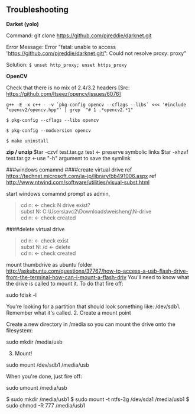 Troubleshooting
---------------

<b>Darket (yolo)</b>

Command: git clone https://github.com/pjreddie/darknet.git

Error Message: Error "fatal: unable to access 'https://github.com/pjreddie/darknet.git/': Could not resolve proxy: proxy"

Solution: `$ unset http_proxy; unset https_proxy`

<b>OpenCV</b>

Check that there is no mix of 2.4/3.2 headers [Src: https://github.com/Itseez/opencv/issues/6076]
```
g++ -E -x c++ - -v `pkg-config opencv --cflags --libs` <<< '#include "opencv2/opencv.hpp"' | grep  "# 1 .*opencv2.*1"
```

```
$ pkg-config --cflags --libs opencv

$ pkg-config --modversion opencv

$ make uninstall
```

<b> zip / unzip </b>
$tar -czvf test.tar.gz test <- preserve symbolic links
$tar -xhzvf test.tar.gz <-use "-h" argument to save the symlink

###windows comamnd
####create virtual drive
ref https://technet.microsoft.com/ja-jp/library/bb491006.aspx
ref http://www.ntwind.com/software/utilities/visual-subst.html

start windows comamnd prompt as admin, 
>cd n:      <- check N drive exist?  
>subst N: C:\Users\avc2\Downloads\weisheng\N-drive  
>cd n:      <- check created  

####delete virtual drive
>cd n:     <- check exist  
>subst N: /d <- delete  
>cd n:     <- check created  

mount thumbdrive as ubuntu folder
http://askubuntu.com/questions/37767/how-to-access-a-usb-flash-drive-from-the-terminal-how-can-i-mount-a-flash-driv
You'll need to know what the drive is called to mount it. To do that fire off:

sudo fdisk -l

You're looking for a partition that should look something like: /dev/sdb1. Remember what it's called.
2. Create a mount point

Create a new directory in /media so you can mount the drive onto the filesystem:

sudo  mkdir /media/usb

3. Mount!

sudo mount /dev/sdb1 /media/usb

When you're done, just fire off:

sudo umount /media/usb


$ sudo mkdir /media/usb1
$ sudo mount -t ntfs-3g /dev/sda1 /media/usb1
$ sudo chmod -R 777 /media/usb1
